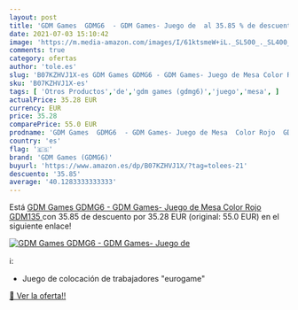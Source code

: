 ```yaml
---
layout: post
title: 'GDM Games  GDMG6  - GDM Games- Juego de  al 35.85 % de descuento'
date: 2021-07-03 15:10:42
image: 'https://m.media-amazon.com/images/I/61ktsmeW+iL._SL500_._SL400_.jpg'
comments: true
category: ofertas
author: 'tole.es'
slug: 'B07KZHVJ1X-es GDM Games GDMG6 - GDM Games- Juego de Mesa Color Rojo GDM135'
sku: 'B07KZHVJ1X-es'
tags: [ 'Otros Productos','de','gdm games (gdmg6)','juego','mesa', ]
actualPrice: 35.28 EUR
currency: EUR
price: 35.28
comparePrice: 55.0 EUR
prodname: 'GDM Games  GDMG6  - GDM Games- Juego de Mesa  Color Rojo  GDM135 '
country: 'es'
flag: '🇪🇸'
brand: 'GDM Games (GDMG6)'
buyurl: 'https://www.amazon.es/dp/B07KZHVJ1X/?tag=tolees-21'
descuento: '35.85'
average: '40.1283333333333'
---
```


Está [GDM Games  GDMG6  - GDM Games- Juego de Mesa  Color Rojo  GDM135 ](https://www.amazon.es/dp/B07KZHVJ1X/?tag=tolees-21) con 35.85 de descuento por 35.28 EUR (original: 55.0 EUR) en el siguiente enlace!

[![GDM Games  GDMG6  - GDM Games- Juego de ](https://m.media-amazon.com/images/I/61ktsmeW+iL._SL500_._SL400_.jpg)](https://www.amazon.es/dp/B07KZHVJ1X/?tag=tolees-21)

ℹ️:

- Juego de colocación de trabajadores "eurogame"

[🛒 Ver la oferta!!](https://www.amazon.es/dp/B07KZHVJ1X/?tag=tolees-21)
